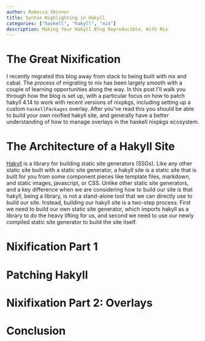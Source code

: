 ```yaml
---
author: Rebecca Skinner
title: Syntax Highlighting in Hakyll
categories: ["haskell", "hakyll", "nix"]
description: Making Your Hakyll Blog Reproducible, With Nix
---
```


# The Great Nixification

I recently migrated this blog away from stack to being built with nix and
cabal. The process of migrating to nix has been largely smooth with a couple of
learning opportunities along the way. In this post I'll walk you through how the
blog is set up, with a particular focus on how to patch hakyll 4.14 to work with
recent versions of nixpkgs, including setting up a custom `haskellPackages`
overlay. After you've read this you should be able to build your own nixified
hakyll site, and generally have a better understanding of how to manage overlays
in the haskell nixpkgs ecosystem.

# The Architecture of a Hakyll Site

[Hakyll](https://jaspervdj.be/hakyll/) is a library for building static site
generators (SSGs). Like any other static site built with a static site
generator, a hakyll site is a static site that is built for you from some
component pieces like template files, markdown, and static images, javascript,
or CSS. Unlike other static site generators, and a key difference when we are
considering how to build our site is that hakyll, being a library, is not a
stand-alone tool that we can directly use to build our site. Instead, building
our hakyll site is a two-step process: First we need to build our own static
site generator, which imports hakyll as a library to do the heavy lifting for
us, and second we need to use our newly compiled static site generator to build
the site itself.

# Nixification Part 1

# Patching Hakyll

# Nixifixation Part 2: Overlays

# Conclusion
